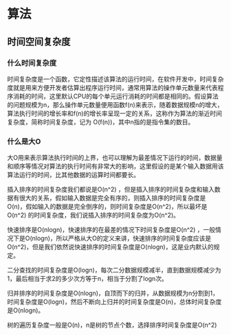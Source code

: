 # 算法

## 时间空间复杂度

### 什么时间复杂度
时间复杂度是一个函数，它定性描述该算法的运行时间，在软件开发中，时间复杂度就是用来方便开发者估算出程序运行时间，通常用算法的操作单元数量来代表程序消耗的时间，这里默认CPU的每个单元运行消耗的时间都是相同的。假设算法的问题规模为n，那么操作单元数量便用函数f(n)来表示，随着数据规模n的增大，算法执行时间的增长率和f(n)的增长率呈现一定的关系，这称作为算法的渐近时间复杂度，简称时间复杂度，记为 O(f(n))，其中n指的是指令集的数目。

### 什么是大O
大O用来表示算法执行时间的上界，也可以理解为最差情况下运行的时间，数据量和顺序等情况对算法的执行时间有非常大的影响，这里假设的是某个输入数据用该算法运行的时间，比其他数据的运算时间都要长。

插入排序的时间复杂度我们都说是O(n^2) ，但是插入排序的时间复杂度和输入数据有很大的关系，假如输入数据是完全有序的，则插入排序的时间复杂度是O(n)，假如输入的数据是完全倒序的，则时间复杂度是O(n^2)，所以最坏是O(n^2) 的时间复杂度，我们说插入排序的时间复杂度为O(n^2)。

快速排序是O(nlogn)，快速排序的在最差的情况下时间复杂度是O(n^2) ，一般情况下是O(nlogn)，所以严格从大O的定义来讲，快速排序的时间复杂度应该是O(n^2)，但是我们依然说快速排序的时间复杂度是O(nlogn)，这是业内默认的规定。

二分查找的时间复杂度是O(logn)，每次二分数据规模减半，直到数据规模减少为 1，最后相当于求2的多少次方等于n，相当于分割了logn次。

归并排序的时间复杂度是O(nlogn)，自顶而下的归并，从数据规模为n分割到1，时间复杂度是O(logn)，然后不断向上归并的时间复杂度是O(n)，总体时间复杂度是O(nlogn)。

树的遍历复杂度一般是O(n)，n是树的节点个数，选择排序时间复杂度是O(n^2)